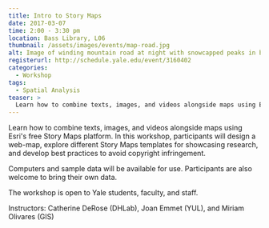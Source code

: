 ```yaml
---
title: Intro to Story Maps
date: 2017-03-07
time: 2:00 - 3:30 pm
location: Bass Library, L06
thumbnail: /assets/images/events/map-road.jpg
alt: Image of winding mountain road at night with snowcapped peaks in backbround. Along the road a multicolored strand of light extends.
registerurl: http://schedule.yale.edu/event/3160402
categories:
  - Workshop
tags:
  - Spatial Analysis
teaser: >
  Learn how to combine texts, images, and videos alongside maps using Esri's free Story Maps platform. In this workshop, participants will design a web-map, explore different Story Maps templates for showcasing research, and develop best practices to avoid copyright infringement.
---
```

Learn how to combine texts, images, and videos alongside maps using Esri's free Story Maps platform. In this workshop, participants will design a web-map, explore different Story Maps templates for showcasing research, and develop best practices to avoid copyright infringement.

Computers and sample data will be available for use. Participants are also welcome to bring their own data.

The workshop is open to Yale students, faculty, and staff.

Instructors: Catherine DeRose (DHLab), Joan Emmet (YUL), and Miriam Olivares (GIS)
